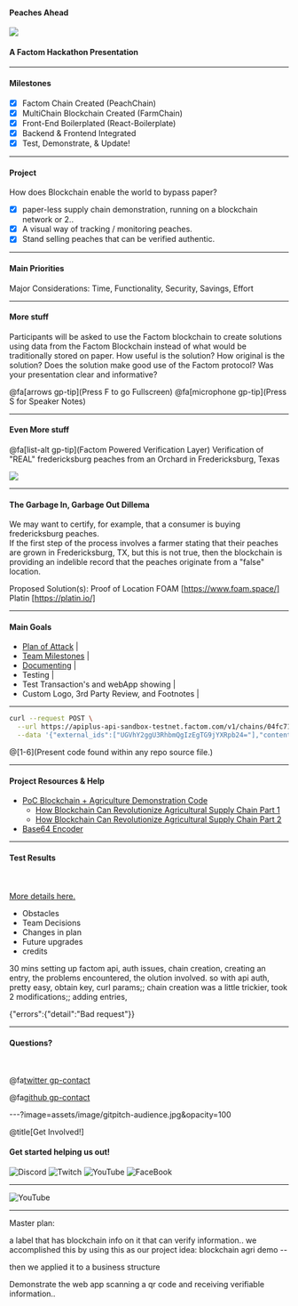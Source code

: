 #### Peaches Ahead 

<img src="https://image.ibb.co/dPnWL8/giphy.gif" style="background:none; border:none; box-shadow:none;">

#### A Factom Hackathon Presentation 

---

#### Milestones

- [X] Factom Chain Created (PeachChain)
- [X] MultiChain Blockchain Created (FarmChain)
- [X] Front-End Boilerplated (React-Boilerplate)
- [X] Backend & Frontend Integrated 
- [X] Test, Demonstrate, & Update! 

---

#### Project 

How does Blockchain enable the world to bypass paper?

- [X] paper-less supply chain demonstration, running on a blockchain network or 2..
- [X] A visual way of tracking / monitoring peaches.
- [X] Stand selling peaches that can be verified authentic. 

---

#### Main Priorities

Major Considerations:
Time, Functionality, Security, Savings, Effort

---

#### More stuff

Participants will be asked to use the Factom blockchain to create solutions using data from the Factom Blockchain instead of what would be traditionally stored on paper.
How useful is the solution?
How original is the solution?
Does the solution make good use of the Factom protocol?
Was your presentation clear and informative?

@fa[arrows gp-tip](Press F to go Fullscreen)
@fa[microphone gp-tip](Press S for Speaker Notes)

---

#### Even More stuff

@fa[list-alt gp-tip](Factom Powered Verification Layer)
Verification of "REAL" fredericksburg peaches from an Orchard in Fredericksburg, Texas

<img src="http://www.texaspeaches.com/images/heading03.jpg" style="background:none; border:none; box-shadow:none;">

---

#### The Garbage In, Garbage Out Dillema

We may want to certify, for example, that a consumer is buying fredericksburg peaches. <br>
If the first step of the process involves a farmer stating that their peaches are grown in Fredericksburg, TX, but this is not true, then the blockchain is providing an indelible record that the peaches originate from a "false" location. 

Proposed Solution(s): Proof of Location
FOAM [https://www.foam.space/]
Platin [https://platin.io/]

---

#### Main Goals

- [Plan of Attack](https://hackernoon.com/building-your-own-bitcoin-satellite-node-6061d3c93e7) |
- [Team Milestones](https://medium.com/@notgrubles/building-your-own-bitcoin-satellite-node-part-2-software-installation-a94a0b85d089) |
- [Documenting](https://hackernoon.com/building-your-own-bitcoin-satellite-node-part-3-dish-alignment-1306b4c21326) |
- Testing |
- Test Transaction's and webApp showing |
- Custom Logo, 3rd Party Review, and Footnotes |

---

```bash
curl --request POST \
  --url https://apiplus-api-sandbox-testnet.factom.com/v1/chains/04fc7129d25d2d3068eea5c8a51413d2b42ebbb789229653401091a3915918f2/entries \
  --data '{"external_ids":["UGVhY2ggU3RhbmQgIzEgTG9jYXRpb24="],"content":"MzAuMzgzNTg2MywtOTguMDg1MDczNg==","callback_url":"null","callback_stages":"factom"}'

```

@[1-6](Present code found within any repo source file.)

---

#### Project Resources & Help

- [PoC Blockchain + Agriculture Demonstration Code](https://github.com/AravindNico/blockchain_agri_usecase)
  + [How Blockchain Can Revolutionize Agricultural Supply Chain Part 1](http://radiostud.io/blockchain-can-revolutionize-agricultural-supply-chain-part-1) 
  + [How Blockchain Can Revolutionize Agricultural Supply Chain Part 2](http://radiostud.io/blockchain-can-revolutionize-agricultural-supply-chain-part-2)
- [Base64 Encoder](https://www.base64encode.org/)

---

#### Test Results

<br>
<div class="left">
    <i class="fa fa-user-secret fa-5x" aria-hidden="true"> </i><br>
    <a href="https://gitpitch.com/pro-features" class="pro-link">
    More details here.</a>
</div>
<div class="right">
    <ul>
        <li>Obstacles</li>
        <li>Team Decisions</li>
        <li>Changes in plan</li>
        <li>Future upgrades</li>
        <li>credits</li>
    </ul>
</div>

30 mins setting up factom api, auth issues, chain creation, creating an entry, the problems encountered, the olution involved.
so with api auth, pretty easy, obtain key, curl params;;
chain creation was a little trickier, took 2 modifications;;
adding entries,


  
{"errors":{"detail":"Bad request"}}



---

#### Questions?

<br>

@fa[twitter gp-contact](@TeamPeachesAhead)

@fa[github gp-contact](TeamPeachesAhead)


---?image=assets/image/gitpitch-audience.jpg&opacity=100

@title[Get Involved!]

#### Get started helping us out!

![Discord](https://github.com/unibitlabs/vigilant-barnacle/blob/master/assets/image/discord.png?raw=true)
![Twitch](https://github.com/unibitlabs/vigilant-barnacle/blob/master/assets/image/twitch.png?raw=true)
![YouTube](https://github.com/unibitlabs/vigilant-barnacle/blob/master/assets/image/youtube.png?raw=true)
![FaceBook](https://github.com/unibitlabs/vigilant-barnacle/blob/master/assets/image/find-us-on-facebook.png?raw=true)

---


![YouTube](https://www.youtube.com/embed/_c691Myl8sA)



---

Master plan:

a label that has blockchain info on it that can verify information.. 
we accomplished this by using this as our project idea:
blockchain agri demo --

then we applied it to a business structure 

Demonstrate the web app scanning a qr code and receiving verifiable information.. 
